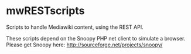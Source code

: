 # mwRESTscripts
Scripts to handle Mediawiki content, using the REST API.

These scripts depend on the Snoopy PHP net client to simulate a browser. 
Please get Snoopy here: http://sourceforge.net/projects/snoopy/

